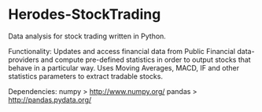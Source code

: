 # Herodes-StockTrading
Data analysis for stock trading written in Python.

Functionality:
  Updates and access financial data from Public Financial data-providers and compute pre-defined statistics in order to output stocks that behave in a particular way. Uses Moving Averages, MACD, IF and other statistics parameters to extract tradable stocks.

Dependencies:
  numpy > http://www.numpy.org/
  pandas > http://pandas.pydata.org/
